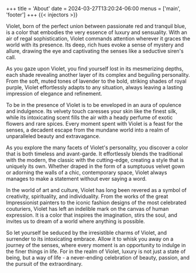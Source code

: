 +++
title = 'About'
date = 2024-03-27T13:20:24-06:00
menus = ['main', 'footer']
+++
{{< injectors >}}

Violet, born of the perfect union between passionate red and tranquil blue, is a color that embodies the very essence of luxury and sensuality. With an air of regal sophistication, Violet commands attention wherever it graces the world with its presence. Its deep, rich hues evoke a sense of mystery and allure, drawing the eye and captivating the senses like a seductive siren's call.  
  
As you gaze upon Violet, you find yourself lost in its mesmerizing depths, each shade revealing another layer of its complex and beguiling personality. From the soft, muted tones of lavender to the bold, striking shades of royal purple, Violet effortlessly adapts to any situation, always leaving a lasting impression of elegance and refinement.  
  
To be in the presence of Violet is to be enveloped in an aura of opulence and indulgence. Its velvety touch caresses your skin like the finest silk, while its intoxicating scent fills the air with a heady perfume of exotic flowers and rare spices. Every moment spent with Violet is a feast for the senses, a decadent escape from the mundane world into a realm of unparalleled beauty and extravagance.  
  
As you explore the many facets of Violet's personality, you discover a color that is both timeless and avant-garde. It effortlessly blends the traditional with the modern, the classic with the cutting-edge, creating a style that is uniquely its own. Whether draped in the form of a sumptuous velvet gown or adorning the walls of a chic, contemporary space, Violet always manages to make a statement without ever saying a word.  
  
In the world of art and culture, Violet has long been revered as a symbol of creativity, spirituality, and individuality. From the works of the great Impressionist painters to the iconic fashion designs of the most celebrated couturiers, Violet has left an indelible mark on the canvas of human expression. It is a color that inspires the imagination, stirs the soul, and invites us to dream of a world where anything is possible.  
  
So let yourself be seduced by the irresistible charms of Violet, and surrender to its intoxicating embrace. Allow it to whisk you away on a journey of the senses, where every moment is an opportunity to indulge in the finer things in life. For in the realm of Violet, luxury is not just a state of being, but a way of life - a never-ending celebration of beauty, passion, and the pursuit of the extraordinary.
